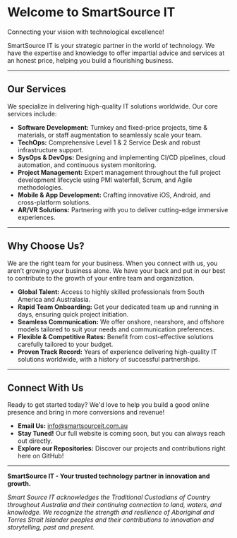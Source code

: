 #  Welcome to SmartSource IT

Connecting your vision with technological excellence!

SmartSource IT is your strategic partner in the world of technology. We have the expertise and knowledge to offer impartial advice and services at an honest price, helping you build a flourishing business.

---

##  Our Services

We specialize in delivering high-quality IT solutions worldwide. Our core services include:

* **Software Development:** Turnkey and fixed-price projects, time & materials, or staff augmentation to seamlessly scale your team.
* **TechOps:** Comprehensive Level 1 & 2 Service Desk and robust infrastructure support.
* **SysOps & DevOps:** Designing and implementing CI/CD pipelines, cloud automation, and continuous system monitoring.
* **Project Management:** Expert management throughout the full project development lifecycle using PMI waterfall, Scrum, and Agile methodologies.
* **Mobile & App Development:** Crafting innovative iOS, Android, and cross-platform solutions.
* **AR/VR Solutions:** Partnering with you to deliver cutting-edge immersive experiences.

---

##  Why Choose Us?

We are the right team for your business. When you connect with us, you aren’t growing your business alone. We have your back and put in our best to contribute to the growth of your entire team and organization.

* **Global Talent:** Access to highly skilled professionals from South America and Australasia.
* **Rapid Team Onboarding:** Get your dedicated team up and running in days, ensuring quick project initiation.
* **Seamless Communication:** We offer onshore, nearshore, and offshore models tailored to suit your needs and communication preferences.
* **Flexible & Competitive Rates:** Benefit from cost-effective solutions carefully tailored to your budget.
* **Proven Track Record:** Years of experience delivering high-quality IT solutions worldwide, with a history of successful partnerships.

---

##  Connect With Us

Ready to get started today? We'd love to help you build a good online presence and bring in more conversions and revenue!

* **Email Us:** [info@smartsourceit.com.au](mailto:info@smartsourceit.com.au)
* **Stay Tuned!** Our full website is coming soon, but you can always reach out directly.
* **Explore our Repositories:** Discover our projects and contributions right here on GitHub!

---

**SmartSource IT - Your trusted technology partner in innovation and growth.**

*Smart Source IT acknowledges the Traditional Custodians of Country throughout Australia and their continuing connection to land, waters, and knowledge. We recognize the strength and resilience of Aboriginal and Torres Strait Islander peoples and their contributions to innovation and storytelling, past and present.*
